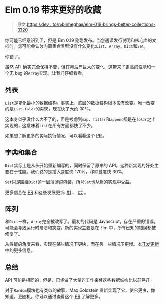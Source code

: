 # Elm 0.19 带来更好的收藏

> 原文:[https://dev . to/robinheghan/elm-019-brings-better-collections-3320](https://dev.to/robinheghan/elm-019-brings-better-collections-3320)

你可能已经意识到了，但是 Elm 0.19 刚刚发布。当您通读发行说明和核心库的文档时，您可能会认为内置集合类型没有什么变化:`List`、`Array`、`Dict`和`Set`。

你错了。

虽然 API 确实完全保持不变，但在幕后有巨大的变化，这带来了更高的性能和一个无 bug 的`Array`实现。让我们仔细看看。

## 列表

`List`是变化最小的数据结构。事实上，底层的数据结构根本没有改变。唯一改变的是`List.foldr`的实现，现在快了大约 30%。

这本身似乎没什么大不了的，但是考虑到`map`、`filter`和`append`都是在`foldr`之上实现的，这意味着`List`在所有方面都快了不少。

如果想了解更多的实际执行情况，可以看看这个 [PR](https://github.com/elm/core/pull/872) 。

## 字典和集合

`Dict`实际上是从头开始重新编写的，同时保留了原来的 API。这种新实现的好处主要在于性能。我们说的是插入速度快 170%，移除速度快 30%。

`Set`只是围绕`Dict`的一层薄薄的包装，所以`Set`也从新的实现中受益。

更多信息在 [PR](https://github.com/elm/core/pull/959) 和这些发展更新: [#1](https://groups.google.com/forum/#!topic/elm-dev/--fK-wMoDig) 、 [#2](https://groups.google.com/forum/#!topic/elm-dev/T-PHQNrkNss) 。

## 阵列

和`Dict`一样，`Array`完全被改写了。最初的代码是 Javascript，存在严重的错误，可能会导致运行时崩溃和突变。新的实现主要是在 Elm 中，所有已知的错误都被修复了。

从性能的角度来看，实现在某些情况下更快，而在另一些情况下更慢。本[开发更新](https://groups.google.com/forum/#!topic/elm-dev/TPUKXVXr1Hs)中的更多信息。

## 总结

API 可能是相同的，但是，已经做了大量的工作来使这些数据结构比以前更好。

对于`Random`模块也有类似的故事，Max Goldstein 重新实现了它，使它更快，你知道，更随机。你可以通过查看这个 [PR](https://github.com/elm/core/pull/778) 了解更多。